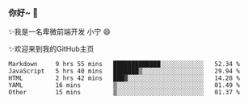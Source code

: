 ### 你好~  👋

✨我是一名卑微前端开发 小宁 😄

✨欢迎来到我的GitHub主页
<!--
**7148505/7148505** is a ✨ _special_ ✨ repository because its `README.md` (this file) appears on your GitHub profile.

Here are some ideas to get you started:

- 🔭 I’m currently working on ...
- 🌱 I’m currently learning ...
- 👯 I’m looking to collaborate on ...
- 🤔 I’m looking for help with ...
- 💬 Ask me about ...
- 📫 How to reach me: ...
- 😄 Pronouns: ...
- ⚡ Fun fact: ...
-->

<!--START_SECTION:waka-->
```text
Markdown     9 hrs 55 mins   █████████████░░░░░░░░░░░░   52.34 % 
JavaScript   5 hrs 40 mins   ███████▒░░░░░░░░░░░░░░░░░   29.94 % 
HTML         2 hrs 42 mins   ███▓░░░░░░░░░░░░░░░░░░░░░   14.28 % 
YAML         16 mins         ▒░░░░░░░░░░░░░░░░░░░░░░░░   01.49 % 
Other        15 mins         ▒░░░░░░░░░░░░░░░░░░░░░░░░   01.37 % 
```
<!--END_SECTION:waka-->